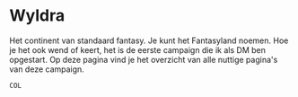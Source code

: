 # Wyldra
Het continent van standaard fantasy. Je kunt het Fantasyland noemen. Hoe je het ook wend of keert, het is de eerste campaign die ik als DM ben opgestart. Op deze pagina vind je het overzicht van alle nuttige pagina's van deze campaign.

```
COL
```

